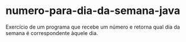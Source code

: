 # numero-para-dia-da-semana-java
Exercício de um programa que recebe um número e retorna qual dia da semana é correspondente àquele dia.
